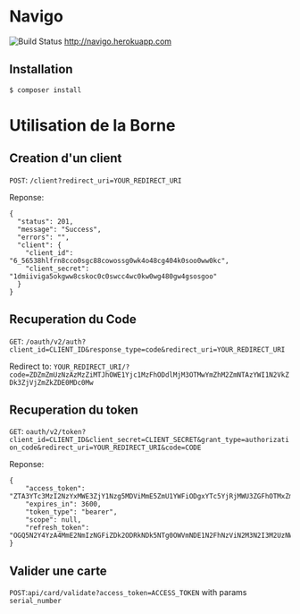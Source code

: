 # Navigo
![Build
Status](https://travis-ci.org/FnK-Lap/Navigo.svg?branch=master)
http://navigo.herokuapp.com

## Installation

    $ composer install

# Utilisation de la Borne
## Creation d'un client
`POST`: `/client?redirect_uri=YOUR_REDIRECT_URI`

Reponse:
```
{
  "status": 201,
  "message": "Success",
  "errors": "",
  "client": {
    "client_id": "6_56538hlfrn8cco0sgc88cowossg0wk4o48cg404k0soo0ww0kc",
    "client_secret": "1dmiiviga5okgww8cskoc0c0swcc4wc0kw0wg480gw4gsosgoo"
  }
}
```

## Recuperation du Code
`GET`: `/oauth/v2/auth?client_id=CLIENT_ID&response_type=code&redirect_uri=YOUR_REDIRECT_URI`

Redirect to: 
`YOUR_REDIRECT_URI/?code=ZDZmZmUzNzAzMzZiMTJhOWE1Yjc1MzFhODdlMjM3OTMwYmZhM2ZmNTAzYWI1N2VkZDk3ZjVjZmZkZDE0MDc0Mw`

## Recuperation du token
`GET`: `oauth/v2/token?client_id=CLIENT_ID&client_secret=CLIENT_SECRET&grant_type=authorization_code&redirect_uri=YOUR_REDIRECT_URI&code=CODE`

Reponse:
```
{
    "access_token": "ZTA3YTc3MzI2NzYxMWE3ZjY1Nzg5MDViMmE5ZmU1YWFiODgxYTc5YjRjMWU3ZGFhOTMxZmYwZGRmNzdmMWVlYQ",
    "expires_in": 3600,
    "token_type": "bearer",
    "scope": null,
    "refresh_token": "OGQ5N2Y4YzA4MmE2NmIzNGFiZDk2ODRkNDk5NTg0OWVmNDE1N2FhNzViN2M3N2I3M2UzNWJiYmUzZjQ1OWI4NA"
}
```

## Valider une carte
`POST`:`api/card/validate?access_token=ACCESS_TOKEN` with params `serial_number`
